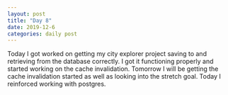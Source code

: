 ```yaml
---
layout: post
title: "Day 8"
date: 2019-12-6
categories: daily post
---
```


Today I got worked on getting my city explorer project saving to and retrieving from the database correctly. I got it functioning properly and started working on the cache invalidation. Tomorrow I will be getting the cache invalidation started as well as looking into the stretch goal.
Today I reinforced working with postgres.